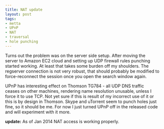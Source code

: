 ```yaml
---
title: NAT update
layout: post
tags:
- metta
- UPnP
- NAT
- traversal
- hole punching
---
```

Turns out the problem was on the server side setup. After moving the server to Amazon EC2 cloud and
setting up UDP firewall rules punching started working. At least that takes some burden off my shoulders.
The regserver connection is not very robust, that should probably be modified to force-reconnect the session
once you open the search window again.

UPnP has interesting effect on Thomson TG784 - all UDP DNS traffic ceases on other machines, rendering name
resolution unusable, unless I force it to use TCP. Not yet sure if this is result of my incorrect use of it
or this is by design in Thomson. Skype and uTorrent seem to punch holes just fine, so it should be me.
For now I just turned UPnP off in the released code and will experiment with it more.

**update:** As of Jan 2014 NAT access is working properly.
